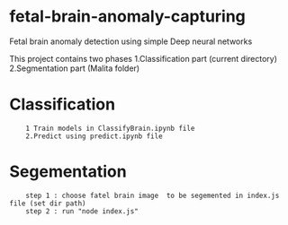 # fetal-brain-anomaly-capturing
Fetal brain anomaly detection using  simple Deep neural networks

This project contains two phases 
      1.Classification part (current directory)
      2.Segmentation part (Malita folder)
 
 # Classification 
        1 Train models in ClassifyBrain.ipynb file
        2.Predict using predict.ipynb file
 # Segementation
        step 1 : choose fatel brain image  to be segemented in index.js file (set dir path)
        step 2 : run "node index.js"
